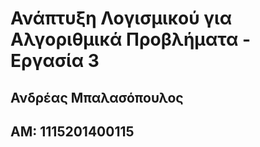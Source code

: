 # Ανάπτυξη Λογισμικού για Αλγοριθμικά Προβλήματα - Εργασία 3
## Ανδρέας Μπαλασόπουλος
## ΑΜ: 1115201400115
